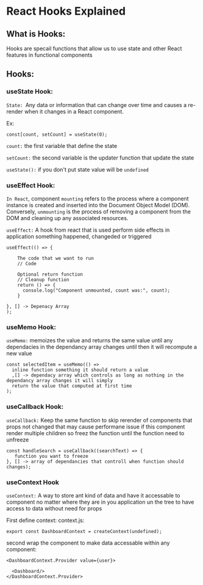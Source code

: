 # React Hooks Explained

## What is Hooks:
Hooks are specail functions that allow us to use state and other React features in functional components

## Hooks:

### useState Hook:

`State: `Any data or information that can change over time and causes a re-render when it changes in a React component.

Ex:

```
const[count, setCount] = useState(0);
```

`count:` the first variable that define the state

`setCount:` the second variable is the updater function that update the state

`useState():` if you don't put state value will be `undefined`

### useEffect Hook:

`In React`, component `mounting` refers to the process where a component instance is created and inserted into the Document Object Model (DOM). Conversely, `unmounting` is the process of removing a component from the DOM and cleaning up any associated resources.

`useEffect:` A hook from react that is used perform side effects in application something happened, changeded or triggered

```
useEffect(() => {

    The code that we want to run
    // Code

    Optional return function
    // Cleanup function
    return () => {
      console.log("Component unmounted, count was:", count);
    }

}, [] -> Depenacy Array
);
```

### useMemo Hook:

`useMemo:` memoizes the value and returns the same value until any dependacies in the dependancy array changes until then
it will recompute a new value

```
const selectedItem = useMemo(() =>
  inline function something it should return a value
  ,[] -> dependacy array which controls as long as nothing in the dependancy array changes it will simply
  return the value that computed at first time
);
```

### useCallback Hook:

`useCallback:` Keep the same function to skip rerender of components that props not changed
that may cause performane issue if this component render multiple children so freez the function until the function need to unfreeze

```
const handleSearch = useCallback((searchText) => {
   function you want to freeze
}, [] -> array of dependancies that controll when function should changes);
```

### useContext Hook

`useContext:` A way to store ant kind of data and have it accessable to component no matter where they are in you application
un the tree to have access to data without need for props

First define context:
context.js:

```
export const DashboardContext = createContext(undefined);
```

second wrap the component to make data accessable within any component:

```
<DashboardContext.Provider value={user}>
     
  <Dashboard/>
</DashboardContext.Provider>
```
